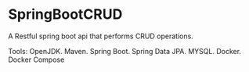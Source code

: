 # SpringBootCRUD
A Restful spring boot api that performs CRUD operations. 

Tools: OpenJDK. Maven. Spring Boot. Spring Data JPA. MYSQL. Docker. Docker Compose
